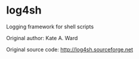 log4sh
======

Logging framework for shell scripts

Original author: Kate A. Ward

Original source code: http://log4sh.sourceforge.net
